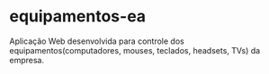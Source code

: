 # equipamentos-ea
Aplicação Web desenvolvida para controle dos equipamentos(computadores, mouses, teclados, headsets, TVs) da empresa.
